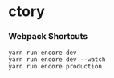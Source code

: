 # ctory


### Webpack Shortcuts

    yarn run encore dev
    yarn run encore dev --watch
    yarn run encore production
